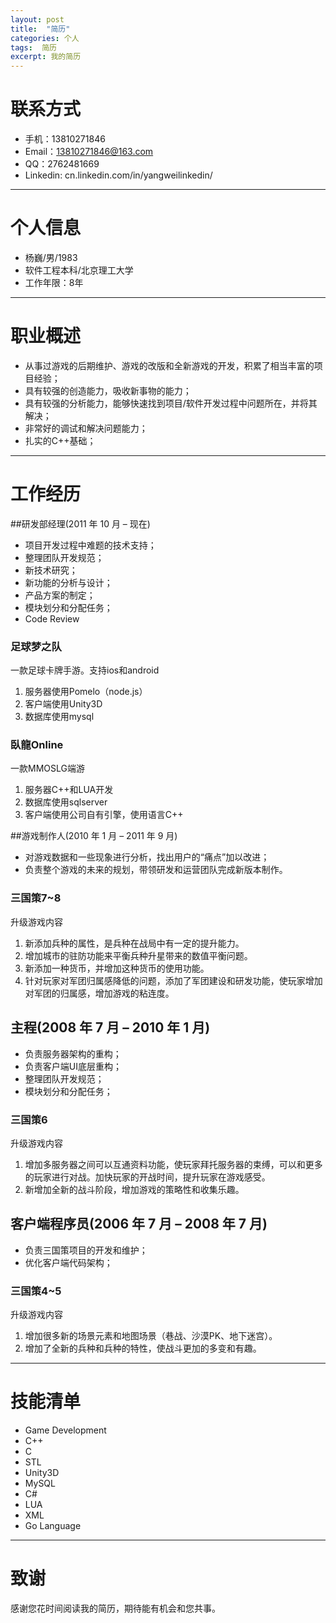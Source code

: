 ```yaml
---
layout: post
title:  "简历"
categories: 个人
tags:  简历
excerpt: 我的简历
---
```


# 联系方式
- 手机：13810271846
- Email：13810271846@163.com 
- QQ：2762481669
- Linkedin: cn.linkedin.com/in/yangweilinkedin/

---

# 个人信息

 - 杨巍/男/1983 
 - 软件工程本科/北京理工大学
 - 工作年限：8年
 
---

# 职业概述
- 从事过游戏的后期维护、游戏的改版和全新游戏的开发，积累了相当丰富的项目经验；
- 具有较强的创造能力，吸收新事物的能力；
- 具有较强的分析能力，能够快速找到项目/软件开发过程中问题所在，并将其解决；
- 非常好的调试和解决问题能力；
- 扎实的C++基础；

-----
# 工作经历
##研发部经理(2011 年 10 月 – 现在)
- 项目开发过程中难题的技术支持；
- 整理团队开发规范；
- 新技术研究；
- 新功能的分析与设计；
- 产品方案的制定；
- 模块划分和分配任务；
- Code Review

### 足球梦之队
一款足球卡牌手游。支持ios和android

1. 服务器使用Pomelo（node.js）
2. 客户端使用Unity3D
3. 数据库使用mysql


### 臥龍Online

一款MMOSLG端游

1. 服务器C++和LUA开发
2. 数据库使用sqlserver
3. 客户端使用公司自有引擎，使用语言C++

##游戏制作人(2010 年 1 月 – 2011 年 9 月)
- 对游戏数据和一些现象进行分析，找出用户的“痛点”加以改进；
- 负责整个游戏的未来的规划，带领研发和运营团队完成新版本制作。

### 三国策7~8

升级游戏内容

1. 新添加兵种的属性，是兵种在战局中有一定的提升能力。
2. 增加城市的驻防功能来平衡兵种升星带来的数值平衡问题。
3. 新添加一种货币，并增加这种货币的使用功能。
4. 针对玩家对军团归属感降低的问题，添加了军团建设和研发功能，使玩家增加对军团的归属感，增加游戏的粘连度。

## 主程(2008 年 7 月 – 2010 年 1 月)
- 负责服务器架构的重构；
- 负责客户端UI底层重构；
- 整理团队开发规范；
- 模块划分和分配任务；

### 三国策6
升级游戏内容

1. 增加多服务器之间可以互通资料功能，使玩家拜托服务器的束缚，可以和更多的玩家进行对战。加快玩家的开战时间，提升玩家在游戏感受。
2. 新增加全新的战斗阶段，增加游戏的策略性和收集乐趣。

## 客户端程序员(2006 年 7 月 – 2008 年 7 月)
- 负责三国策项目的开发和维护；
- 优化客户端代码架构；

### 三国策4~5
升级游戏内容

1. 增加很多新的场景元素和地图场景（巷战、沙漠PK、地下迷宫）。
2. 增加了全新的兵种和兵种的特性，使战斗更加的多变和有趣。


-------------------------------------------

# 技能清单
- Game Development
- C++
- C
- STL
- Unity3D
- MySQL
- C#
- LUA
- XML
- Go Language

---

# 致谢
感谢您花时间阅读我的简历，期待能有机会和您共事。